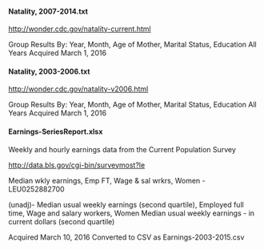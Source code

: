 

#### Natality, 2007-2014.txt

http://wonder.cdc.gov/natality-current.html

Group Results By: Year, Month, Age of Mother, Marital Status, Education
All Years
Acquired March 1, 2016

#### Natality, 2003-2006.txt

http://wonder.cdc.gov/natality-v2006.html

Group Results By: Year, Month, Age of Mother, Marital Status, Education
All Years
Acquired March 1, 2016

#### Earnings-SeriesReport.xlsx

Weekly and hourly earnings data from the Current Population Survey

http://data.bls.gov/cgi-bin/surveymost?le

Median wkly earnings, Emp FT, Wage & sal wrkrs, Women - LEU0252882700

(unadj)- Median usual weekly earnings (second quartile), Employed full time, Wage and salary workers, Women
Median usual weekly earnings - in current dollars (second quartile)

Acquired March 10, 2016
Converted to CSV as Earnings-2003-2015.csv